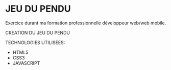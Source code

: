 # JEU DU PENDU
Exercice durant ma formation professionnelle développeur web/web mobile.

CREATION DU JEU DU PENDU

TECHNOLOGIES UTILISÉES:

* HTML5
* CSS3
* JAVASCRIPT
